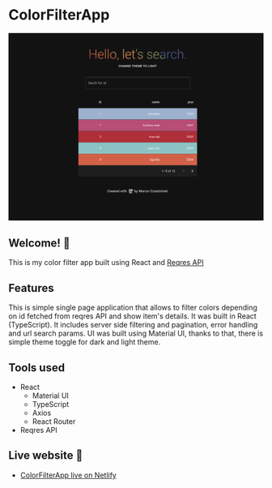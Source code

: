 # ColorFilterApp

![Design preview of the app](./preview.png)

## Welcome! 👋

This is my color filter app built using React and [ Reqres API](https://reqres.in/)

## Features

This is simple single page application that allows to filter colors depending on id fetched from reqres API and show item's details. It was built in React (TypeScript).
It includes server side filtering and pagination, error handling and url search params. 
UI was built using Material UI, thanks to that, there is simple theme toggle for dark and light theme. 

## Tools used

- React
  - Material UI
  - TypeScript
  - Axios
  - React Router
- Reqres API

## Live website :tada:

- [ColorFilterApp live on Netlify](https://cerulean-croquembouche-a38916.netlify.app/)
